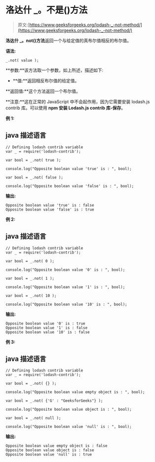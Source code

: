 # 洛达什 _。不是()方法

> 原文:[https://www.geeksforgeeks.org/lodash-_-not-method/](https://www.geeksforgeeks.org/lodash-_-not-method/)

**洛达什 _。not()方法**返回一个与给定值的真布尔值相反的布尔值。

**语法:**

```
_.not( value );
```

**参数:**该方法取一个参数，如上所述，描述如下:

*   **值:**返回相反布尔值的给定值。

**返回值:**这个方法返回一个布尔值。

**注意:**这在正常的 JavaScript 中不会起作用，因为它需要安装 lodash.js contrib 库。可以使用 **npm 安装 Lodash.js contrib 库-保存**。

**例 1:**

## java 描述语言

```
// Defining lodash contrib variable 
var _ = require('lodash-contrib'); 

var bool = _.not( true ); 

console.log("Opposite boolean value 'true' is : ", bool);

var bool = _.not( false ); 

console.log("Opposite boolean value 'false' is : ", bool);
```

**输出:**

```
Opposite boolean value 'true' is : false
Opposite boolean value 'false' is : true
```

**例 2:**

## java 描述语言

```
// Defining lodash contrib variable 
var _ = require('lodash-contrib'); 

var bool = _.not( 0 ); 

console.log("Opposite boolean value '0' is : ", bool);

var bool = _.not( 1 ); 

console.log("Opposite boolean value '1' is : ", bool);

var bool = _.not( 10 ); 

console.log("Opposite boolean value '10' is : ", bool);
```

**输出:**

```
Opposite boolean value '0' is : true
Opposite boolean value '1' is : false
Opposite boolean value '10' is : false
```

**例 3:**

## java 描述语言

```
// Defining lodash contrib variable 
var _ = require('lodash-contrib'); 

var bool = _.not( {} ); 

console.log("Opposite boolean value empty object is : ", bool);

var bool = _.not( {'G' : "GeeksforGeeks"} ); 

console.log("Opposite boolean value object is : ", bool);

var bool = _.not( null ); 

console.log("Opposite boolean value 'null' is : ", bool);
```

**输出:**

```
Opposite boolean value empty object is : false
Opposite boolean value object is : false
Opposite boolean value 'null' is : true
```